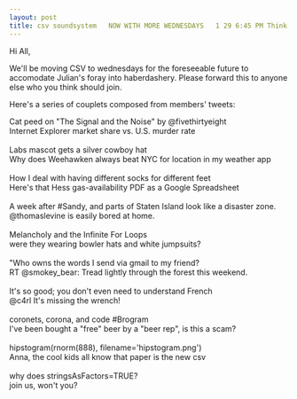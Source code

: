 ```yaml
---
layout: post
title: csv soundsystem   NOW WITH MORE WEDNESDAYS   1 29 6:45 PM Think Coffee, Mercer + 4th
---
```



Hi All,

We'll be moving CSV to wednesdays for the foreseeable future to accomodate Julian's foray into haberdashery.  Please forward this to anyone else who you think should join.

Here's a series of couplets composed from members' tweets: <br/>

Cat peed on "The Signal and the Noise" by @fivethirtyeight <br/>
Internet Explorer market share vs. U.S. murder rate <br/>
<br/>
Labs mascot gets a silver cowboy hat <br/>
Why does Weehawken always beat NYC for location in my weather app <br/>
<br/>
How I deal with having different socks for different feet <br/>
Here's that Hess gas-availability PDF as a Google Spreadsheet <br/>
<br/>
A week after #Sandy, and parts of Staten Island look like a disaster zone. <br/>
@thomaslevine is easily bored at home. <br/>
<br/>
Melancholy and the Infinite For Loops <br/>
were they wearing bowler hats and white jumpsuits?<br/>
<br/>
"Who owns the words I send via gmail to my friend? <br/>
RT @smokey_bear: Tread lightly through the forest this weekend. <br/>
<br/>
It's so good; you don't even need to understand French <br/>
@c4rl It's missing the wrench! <br/>
<br/>
coronets, corona, and code #Brogram <br/>
I've been bought a "free" beer by a "beer rep", is this a scam? <br/>
<br/>
hipstogram(rnorm(888), filename='hipstogram.png') <br/>
Anna, the cool kids all know that paper is the new csv <br/>
<br/>
why does stringsAsFactors=TRUE? <br/>
join us, won't you? <br/>
<br/>
